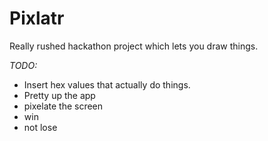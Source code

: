 Pixlatr
===================

Really rushed hackathon project which lets you draw things.

*TODO:*
* Insert hex values that actually do things.
* Pretty up the app
* pixelate the screen
* win
* not lose

